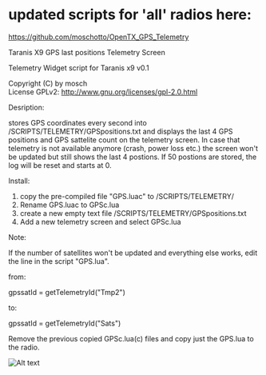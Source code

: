 # updated scripts for 'all' radios here:

https://github.com/moschotto/OpenTX_GPS_Telemetry



Taranis X9 GPS last positions Telemetry Screen

Telemetry Widget script for Taranis x9 v0.1

Copyright (C) by mosch   
License GPLv2: http://www.gnu.org/licenses/gpl-2.0.html       

Desription:

stores GPS coordinates every second into /SCRIPTS/TELEMETRY/GPSpositions.txt and 
displays the last 4 GPS positions and GPS sattelite count on the telemetry screen.
In case that telemetry is not available anymore (crash, power loss etc.) the screen 
won't be updated but still shows the last 4 postions. If 50 postions are stored, the log 
will be reset and starts at 0.


Install:
1. copy the pre-compiled file "GPS.luac" to /SCRIPTS/TELEMETRY/
2. Rename GPS.luac to GPSc.lua 
3. create a new empty text file /SCRIPTS/TELEMETRY/GPSpositions.txt 
4. Add a new telemetry screen and select GPSc.lua


Note:

If the number of satellites won't be updated and everything else works, edit the line in the script "GPS.lua".

from:

gpssatId = getTelemetryId("Tmp2")

to:

gpssatId = getTelemetryId("Sats")

Remove the previous copied GPSc.lua(c) files and copy just the GPS.lua to the radio.



![Alt text](https://github.com/moschotto/Taranis_X9/blob/master/screenX9.PNG)

